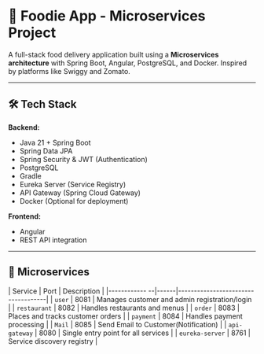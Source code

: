 # 🍔 Foodie App - Microservices Project

A full-stack food delivery application built using a **Microservices architecture** with Spring Boot, Angular, PostgreSQL, and Docker. Inspired by platforms like Swiggy and Zomato.

---

## 🛠 Tech Stack

**Backend:**
- Java 21 + Spring Boot
- Spring Data JPA
- Spring Security & JWT (Authentication)
- PostgreSQL
- Gradle
- Eureka Server (Service Registry)
- API Gateway (Spring Cloud Gateway)
- Docker (Optional for deployment)

**Frontend:**
- Angular
- REST API integration

---

## 🧩 Microservices

| Service          | Port | Description                        |
|------------    --|------|------------------------------------|
| `user`           | 8081 | Manages customer and admin registration/login |
| `restaurant`     | 8082 | Handles restaurants and menus    |
| `order`          | 8083 | Places and tracks customer orders |
| `payment`        | 8084 | Handles payment processing       |
| `Mail`           | 8085 | Send Email to Customer(Notification) |
| `api-gateway`    | 8080 | Single entry point for all services |
| `eureka-server`  | 8761 | Service discovery registry       |

